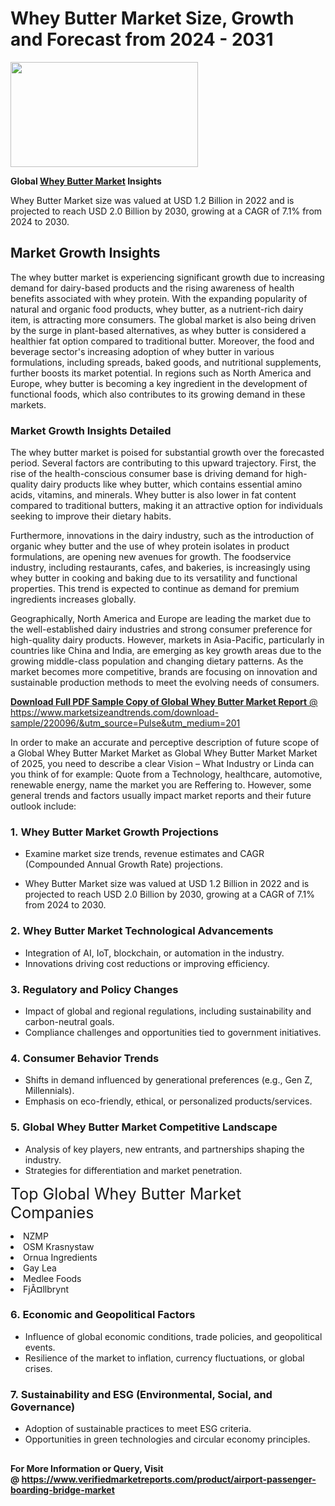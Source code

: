 <H1>Whey Butter Market Size, Growth and Forecast from 2024 - 2031</H1><img class="aligncenter size-medium wp-image-584254" src="https://thirdeyenews.in/wp-content/uploads/2024/09/Global-Market-Research-300x168.jpeg" alt="" width="300" height="168" /><p><strong>Global&nbsp;<a href="https://www.marketsizeandtrends.com/download-sample/220096/&amp;utm_source=Pulse&amp;utm_medium=201">Whey Butter Market</a> Insights</strong></p><p>Whey Butter Market size was valued at USD 1.2 Billion in 2022 and is projected to reach USD 2.0 Billion by 2030, growing at a CAGR of 7.1% from 2024 to 2030.</p><p><h2>Market Growth Insights</h2> <p>The whey butter market is experiencing significant growth due to increasing demand for dairy-based products and the rising awareness of health benefits associated with whey protein. With the expanding popularity of natural and organic food products, whey butter, as a nutrient-rich dairy item, is attracting more consumers. The global market is also being driven by the surge in plant-based alternatives, as whey butter is considered a healthier fat option compared to traditional butter. Moreover, the food and beverage sector's increasing adoption of whey butter in various formulations, including spreads, baked goods, and nutritional supplements, further boosts its market potential. In regions such as North America and Europe, whey butter is becoming a key ingredient in the development of functional foods, which also contributes to its growing demand in these markets.</p> <p><a href="#"></a></p> <h3>Market Growth Insights Detailed</h3> <p>The whey butter market is poised for substantial growth over the forecasted period. Several factors are contributing to this upward trajectory. First, the rise of the health-conscious consumer base is driving demand for high-quality dairy products like whey butter, which contains essential amino acids, vitamins, and minerals. Whey butter is also lower in fat content compared to traditional butters, making it an attractive option for individuals seeking to improve their dietary habits.</p> <p>Furthermore, innovations in the dairy industry, such as the introduction of organic whey butter and the use of whey protein isolates in product formulations, are opening new avenues for growth. The foodservice industry, including restaurants, cafes, and bakeries, is increasingly using whey butter in cooking and baking due to its versatility and functional properties. This trend is expected to continue as demand for premium ingredients increases globally.</p> <p>Geographically, North America and Europe are leading the market due to the well-established dairy industries and strong consumer preference for high-quality dairy products. However, markets in Asia-Pacific, particularly in countries like China and India, are emerging as key growth areas due to the growing middle-class population and changing dietary patterns. As the market becomes more competitive, brands are focusing on innovation and sustainable production methods to meet the evolving needs of consumers.</p> <p><a href="#"></p><p><span class=""><strong>Download Full PDF Sample Copy of Global Whey Butter Market Report</strong> @ <a href="https://www.marketsizeandtrends.com/download-sample/220096/&amp;utm_source=Pulse&amp;utm_medium=201" target="_blank">https://www.marketsizeandtrends.com/download-sample/220096/&amp;utm_source=Pulse&amp;utm_medium=201</a></span></p><p>In order to make an accurate and perceptive description of future scope of a Global&nbsp;Whey Butter Market Market as Global&nbsp;Whey Butter Market Market of 2025, you need to describe a clear Vision &ndash; What Industry or Linda can you think of for example: Quote from a Technology, healthcare, automotive, renewable energy, name the market you are Reffering to. However, some general trends and factors usually impact market reports and their future outlook include:</p><h3>1.&nbsp;<strong>Whey Butter Market Growth Projections</strong></h3><ul><li>Examine market size trends, revenue estimates and CAGR (Compounded Annual Growth Rate) projections.</li><li><p>Whey Butter Market size was valued at USD 1.2 Billion in 2022 and is projected to reach USD 2.0 Billion by 2030, growing at a CAGR of 7.1% from 2024 to 2030.</p></li></ul><h3>2.&nbsp;<strong>Whey Butter Market Technological Advancements</strong></h3><ul><li>Integration of AI, IoT, blockchain, or automation in the industry.</li><li>Innovations driving cost reductions or improving efficiency.</li></ul><h3>3.&nbsp;<strong>Regulatory and Policy Changes</strong></h3><ul><li>Impact of global and regional regulations, including sustainability and carbon-neutral goals.</li><li>Compliance challenges and opportunities tied to government initiatives.</li></ul><h3>4.&nbsp;<strong>Consumer Behavior Trends</strong></h3><ul><li>Shifts in demand influenced by generational preferences (e.g., Gen Z, Millennials).</li><li>Emphasis on eco-friendly, ethical, or personalized products/services.</li></ul><h3>5.&nbsp;<strong>Global Whey Butter Market Competitive Landscape</strong></h3><ul><li>Analysis of key players, new entrants, and partnerships shaping the industry.</li><li>Strategies for differentiation and market penetration.</li></ul><p data-pm-slice="1 1 []"><span style="color: inherit; font-family: inherit; font-size: 25px;">Top Global Whey Butter Market Companies</span></p><div class="" data-test-id=""><p><li>NZMP</li><li> OSM Krasnystaw</li><li> Ornua Ingredients</li><li> Gay Lea</li><li> Medlee Foods</li><li> FjÃ¤llbrynt</li></p></div><h3>6.&nbsp;<strong>Economic and Geopolitical Factors</strong></h3><ul><li>Influence of global economic conditions, trade policies, and geopolitical events.</li><li>Resilience of the market to inflation, currency fluctuations, or global crises.</li></ul><h3>7.&nbsp;<strong>Sustainability and ESG (Environmental, Social, and Governance)</strong></h3><ul><li>Adoption of sustainable practices to meet ESG criteria.</li><li>Opportunities in green technologies and circular economy principles.</li></ul><h2><strong style="font-size: 14px;">For More Information or Query, Visit @&nbsp;</strong><a style="background-color: #ffffff; font-size: 14px;" href="https://www.marketsizeandtrends.com/report/whey-butter-market/" target="_blank">https://www.verifiedmarketreports.com/product/airport-passenger-boarding-bridge-market</a></h2>
